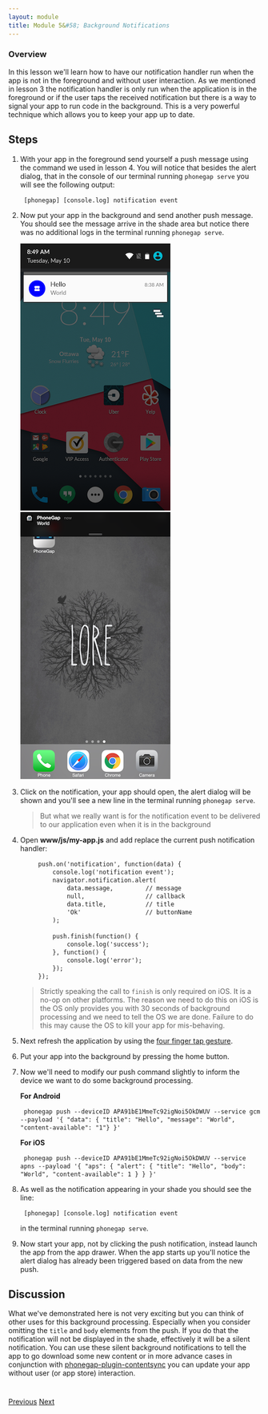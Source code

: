 ```yaml
---
layout: module
title: Module 5&#58; Background Notifications
---
```


### Overview
In this lesson we'll learn how to have our notification handler run when the app is not in the foreground and without user interaction. As we mentioned in lesson 3 the notification handler is only run when the application is in the foreground or if the user taps the received notification but there is a way to signal your app to run code in the background. This is a very powerful technique which allows you to keep your app up to date.

## Steps
1. With your app in the foreground send yourself a push message using the command we used in lesson 4. You will notice that besides the alert dialog, that in the console of our terminal running `phonegap serve` you will see the following output:

        [phonegap] [console.log] notification event

2. Now put your app in the background and send another push message. You should see the message arrive in the shade area but notice there was no additional logs in the terminal running `phonegap serve`.

   <img class="screenshot" src="images/push2.png"/>
   <img class="screenshot" src="images/push2-ios.png"/>

3. Click on the notification, your app should open, the alert dialog will be shown and you'll see a new line in the terminal running `phonegap serve`.

   > But what we really want is for the notification event to be delivered to our application even when it is in the background

4. Open **www/js/my-app.js** and add replace the current push notification handler:

            push.on('notification', function(data) {
                console.log('notification event');
                navigator.notification.alert(
                    data.message,         // message
                    null,                 // callback
                    data.title,           // title
                    'Ok'                  // buttonName
                );

                push.finish(function() {
                    console.log('success');
                }, function() {
                    console.log('error');
                });
            });

   > Strictly speaking the call to `finish` is only required on iOS. It is a no-op on other platforms. The reason we need to do this on iOS is the OS only provides you with 30 seconds of background processing and we need to tell the OS we are done. Failure to do this may cause the OS to kill your app for mis-behaving.

5. Next refresh the application by using the [four finger tap gesture](http://docs.phonegap.com/references/developer-app/gestures/).

6. Put your app into the background by pressing the home button.

7. Now we'll need to modify our push command slightly to inform the device we want to do some background processing.

   **For Android**            

        phonegap push --deviceID APA91bE1MmeTc92igNoi5OkDWUV --service gcm --payload '{ "data": { "title": "Hello", "message": "World", "content-available": "1"} }'

   **For iOS**            

        phonegap push --deviceID APA91bE1MmeTc92igNoi5OkDWUV --service apns --payload '{ "aps": { "alert": { "title": "Hello", "body": "World", "content-available": 1 } } }'

8. As well as the notification appearing in your shade you should see the line:

        [phonegap] [console.log] notification event

    in the terminal running `phonegap serve`.

9. Now start your app, not by clicking the push notification, instead launch the app from the app drawer. When the app starts up you'll notice the alert dialog has already been triggered based on data from the new push.

## Discussion

What we've demonstrated here is not very exciting but you can think of other uses for this background processing. Especially when you consider omitting the `title` and `body` elements from the push. If you do that the notification will not be displayed in the shade, effectively it will be a silent notification. You can use these silent background notifications to tell the app to go download some new content or in more advance cases in conjunction with [phonegap-plugin-contentsync](https://github.com/phonegap/phonegap-plugin-contentsync) you can update your app without user (or app store) interaction.

<div class="row" style="margin-top:40px;">
    <div class="col-sm-12">
        <a href="module4.html" class="btn btn-default"><i class="glyphicon glyphicon-chevron-left"></i> Previous</a>
        <a href="module6.html" class="btn btn-default pull-right">Next <i class="glyphicon
glyphicon-chevron-right"></i></a>
    </div>
</div>
